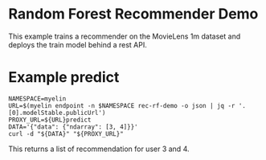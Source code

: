 # Random Forest Recommender Demo

This example trains a recommender on the MovieLens 1m dataset and deploys the train model behind a rest API.

# Example predict

```
NAMESPACE=myelin
URL=$(myelin endpoint -n $NAMESPACE rec-rf-demo -o json | jq -r '.[0].modelStable.publicUrl')
PROXY_URL=${URL}predict
DATA='{"data": {"ndarray": [3, 4]}}'
curl -d "${DATA}" "${PROXY_URL}"
```

This returns a list of recommendation for user 3 and 4.